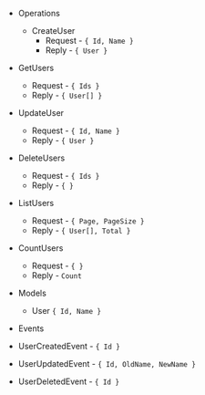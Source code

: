 - Operations
  - CreateUser
    - Request - `{ Id, Name }`
    - Reply - `{ User }`
 - GetUsers
    - Request - `{ Ids }`
    - Reply - `{ User[] }`
 - UpdateUser
    - Request - `{ Id, Name }`
    - Reply - `{ User }`
 - DeleteUsers
    - Request - `{ Ids }`
    - Reply - `{ }`
 - ListUsers
    - Request - `{ Page, PageSize }`
    - Reply - `{ User[], Total }`
 - CountUsers
    - Request - `{ }`
    - Reply - `Count`
 
- Models
  - User `{ Id, Name }`
    
- Events
 - UserCreatedEvent - `{ Id }`
 - UserUpdatedEvent - `{ Id, OldName, NewName }`
 - UserDeletedEvent - `{ Id }`
